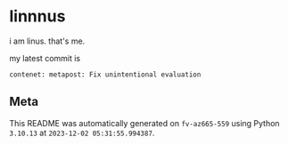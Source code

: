 # linnnus

i am linus. that's me.

my latest commit is

```
contenet: metapost: Fix unintentional evaluation
```

## Meta

This README was automatically generated on `fv-az665-559` using Python
`3.10.13` at `2023-12-02 05:31:55.994387`.
